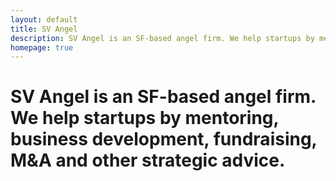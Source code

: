 ```yaml
---
layout: default
title: SV Angel
description: SV Angel is an SF-based angel firm. We help startups by mentoring, business development, fundraising, M&A and other strategic advice.
homepage: true
---
```

<h1 class="statement">
  <span class="company-name">SV Angel</span> is an SF-based angel firm. We help startups by mentoring, business development, fundraising, M&amp;A and other strategic advice.
</h1>
